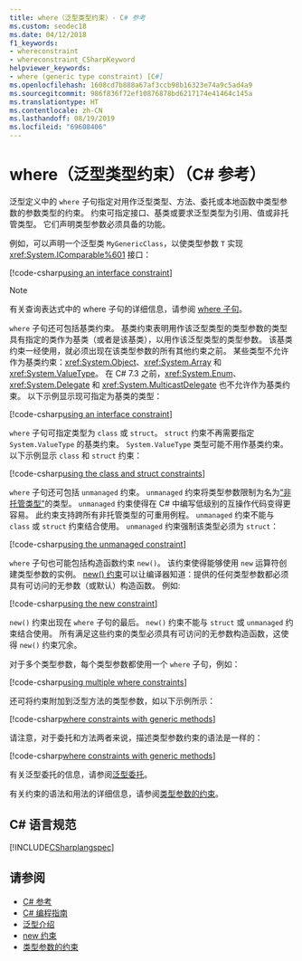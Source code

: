 ```yaml
---
title: where（泛型类型约束）- C# 参考
ms.custom: seodec18
ms.date: 04/12/2018
f1_keywords:
- whereconstraint
- whereconstraint_CSharpKeyword
helpviewer_keywords:
- where (generic type constraint) [C#]
ms.openlocfilehash: 1608cd7b888a67af3ccb98b16323e74a9c5ad4a9
ms.sourcegitcommit: 986f836f72ef10876878bd6217174e41464c145a
ms.translationtype: HT
ms.contentlocale: zh-CN
ms.lasthandoff: 08/19/2019
ms.locfileid: "69608406"
---
```

# <a name="where-generic-type-constraint-c-reference"></a>where（泛型类型约束）（C# 参考）

泛型定义中的 `where` 子句指定对用作泛型类型、方法、委托或本地函数中类型参数的参数类型的约束。 约束可指定接口、基类或要求泛型类型为引用、值或非托管类型。 它们声明类型参数必须具备的功能。

例如，可以声明一个泛型类 `MyGenericClass`，以使类型参数 `T` 实现 <xref:System.IComparable%601> 接口：

[!code-csharp[using an interface constraint](../../../../samples/snippets/csharp/keywords/GenericWhereConstraints.cs#1)]

> [!NOTE]
> 有关查询表达式中的 where 子句的详细信息，请参阅 [where 子句](where-clause.md)。

`where` 子句还可包括基类约束。 基类约束表明用作该泛型类型的类型参数的类型具有指定的类作为基类（或者是该基类），以用作该泛型类型的类型参数。 该基类约束一经使用，就必须出现在该类型参数的所有其他约束之前。 某些类型不允许作为基类约束：<xref:System.Object>、<xref:System.Array> 和 <xref:System.ValueType>。 在 C# 7.3 之前，<xref:System.Enum>、<xref:System.Delegate> 和 <xref:System.MulticastDelegate> 也不允许作为基类约束。 以下示例显示现可指定为基类的类型：

[!code-csharp[using an interface constraint](../../../../samples/snippets/csharp/keywords/GenericWhereConstraints.cs#2)]

`where` 子句可指定类型为 `class` 或 `struct`。 `struct` 约束不再需要指定 `System.ValueType` 的基类约束。 `System.ValueType` 类型可能不用作基类约束。 以下示例显示 `class` 和 `struct` 约束：

[!code-csharp[using the class and struct constraints](../../../../samples/snippets/csharp/keywords/GenericWhereConstraints.cs#3)]

`where` 子句还可包括 `unmanaged` 约束。 `unmanaged` 约束将类型参数限制为名为[“非托管类型”](../builtin-types/unmanaged-types.md)的类型。 `unmanaged` 约束使得在 C# 中编写低级别的互操作代码变得更容易。 此约束支持跨所有非托管类型的可重用例程。 `unmanaged` 约束不能与 `class` 或 `struct` 约束结合使用。 `unmanaged` 约束强制该类型必须为 `struct`：

[!code-csharp[using the unmanaged constraint](../../../../samples/snippets/csharp/keywords/GenericWhereConstraints.cs#4)]

`where` 子句也可能包括构造函数约束 `new()`。 该约束使得能够使用 `new` 运算符创建类型参数的实例。 [new() 约束](new-constraint.md)可以让编译器知道：提供的任何类型参数都必须具有可访问的无参数（或默认）构造函数。 例如:

[!code-csharp[using the new constraint](../../../../samples/snippets/csharp/keywords/GenericWhereConstraints.cs#5)]

`new()` 约束出现在 `where` 子句的最后。 `new()` 约束不能与 `struct` 或 `unmanaged` 约束结合使用。 所有满足这些约束的类型必须具有可访问的无参数构造函数，这使得 `new()` 约束冗余。

对于多个类型参数，每个类型参数都使用一个 `where` 子句，例如：

[!code-csharp[using multiple where constraints](../../../../samples/snippets/csharp/keywords/GenericWhereConstraints.cs#6)]

还可将约束附加到泛型方法的类型参数，如以下示例所示：

[!code-csharp[where constraints with generic methods](../../../../samples/snippets/csharp/keywords/GenericWhereConstraints.cs#7)]

请注意，对于委托和方法两者来说，描述类型参数约束的语法是一样的：

[!code-csharp[where constraints with generic methods](../../../../samples/snippets/csharp/keywords/GenericWhereConstraints.cs#8)]

有关泛型委托的信息，请参阅[泛型委托](../../programming-guide/generics/generic-delegates.md)。

有关约束的语法和用法的详细信息，请参阅[类型参数的约束](../../programming-guide/generics/constraints-on-type-parameters.md)。

## <a name="c-language-specification"></a>C# 语言规范

 [!INCLUDE[CSharplangspec](~/includes/csharplangspec-md.md)]

## <a name="see-also"></a>请参阅

- [C# 参考](../index.md)
- [C# 编程指南](../../programming-guide/index.md)
- [泛型介绍](../../programming-guide/generics/index.md)
- [new 约束](./new-constraint.md)
- [类型参数的约束](../../programming-guide/generics/constraints-on-type-parameters.md)

